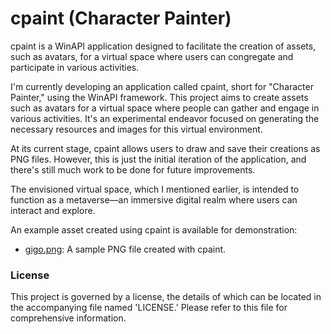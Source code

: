 # cpaint (Character Painter)
cpaint is a WinAPI application designed to facilitate the creation of assets, such as avatars, for a virtual space where users can congregate and participate in various activities.

I'm currently developing an application called cpaint, short for "Character Painter," using the WinAPI framework. This project aims to create assets such as avatars for a virtual space where people can gather and engage in various activities. It's an experimental endeavor focused on generating the necessary resources and images for this virtual environment.

At its current stage, cpaint allows users to draw and save their creations as PNG files. However, this is just the initial iteration of the application, and there's still much work to be done for future improvements.

The envisioned virtual space, which I mentioned earlier, is intended to function as a metaverse—an immersive digital realm where users can interact and explore.

An example asset created using cpaint is available for demonstration:

- [gigo.png](gigo.png): A sample PNG file created with cpaint.

### License
This project is governed by a license, the details of which can be located in the accompanying file named 'LICENSE.' Please refer to this file for comprehensive information.
